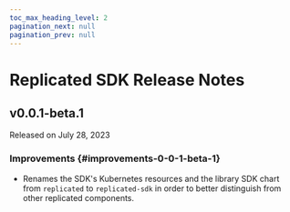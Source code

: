 ```yaml
---
toc_max_heading_level: 2
pagination_next: null
pagination_prev: null
---
```


# Replicated SDK Release Notes

<!--RELEASE_NOTES_PLACEHOLDER-->

## v0.0.1-beta.1

Released on July 28, 2023

### Improvements {#improvements-0-0-1-beta-1}
* Renames the SDK's Kubernetes resources and the library SDK chart from `replicated` to `replicated-sdk` in order to better distinguish from other replicated components.
